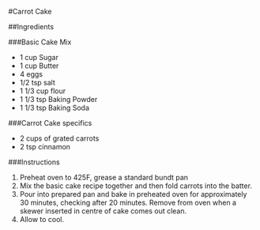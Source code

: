 #Carrot Cake

##Ingredients 

###Basic Cake Mix

* 1 cup Sugar
* 1 cup Butter
* 4 eggs
* 1/2 tsp salt
* 1 1/3 cup flour
* 1 1/3 tsp Baking Powder
* 1 1/3 tsp Baking Soda 

###Carrot Cake specifics 

* 2 cups of grated carrots
* 2 tsp cinnamon 

###Instructions

1. Preheat oven to 425F, grease a standard bundt pan
2. Mix the basic cake recipe together and then fold carrots into the batter.
3. Pour into prepared pan and bake in preheated oven for approximately 30 minutes, checking after 20 minutes. Remove from oven when a skewer inserted in centre of cake comes out clean.
4. Allow to cool.

